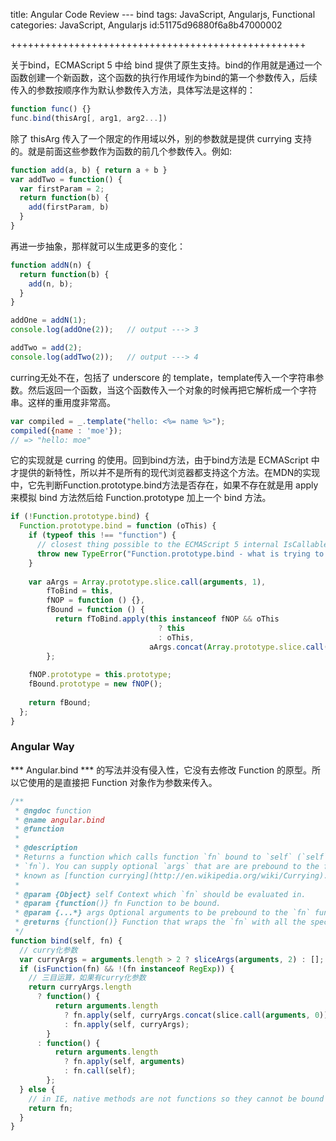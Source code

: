 title: Angular Code Review --- bind
tags: JavaScript, Angularjs, Functional
categories: JavaScript, Angularjs
id:51175d96880f6a8b47000002

+++++++++++++++++++++++++++++++++++++++++++++++++++

关于bind，ECMAScript 5 中给 bind 提供了原生支持。bind的作用就是通过一个函数创建一个新函数，这个函数的执行作用域作为bind的第一个参数传入，后续传入的参数按顺序作为默认参数传入方法，具体写法是这样的：

```js
function func() {}
func.bind(thisArg[, arg1, arg2...])
```

除了 thisArg 传入了一个限定的作用域以外，别的参数就是提供 currying 支持的。就是前面这些参数作为函数的前几个参数传入。例如:

```js
function add(a, b) { return a + b }
var addTwo = function() {
  var firstParam = 2;
  return function(b) {
    add(firstParam, b)
  }  
}
```

再进一步抽象，那样就可以生成更多的变化：

```js
function addN(n) {
  return function(b) {
    add(n, b);
  }
}

addOne = addN(1);
console.log(addOne(2));   // output ---> 3

addTwo = add(2);
console.log(addTwo(2));   // output ---> 4
```

curring无处不在，包括了 underscore 的 template，template传入一个字符串参数。然后返回一个函数，当这个函数传入一个对象的时候再把它解析成一个字符串。这样的重用度非常高。

```js
var compiled = _.template("hello: <%= name %>");
compiled({name : 'moe'});
// => "hello: moe"
```

它的实现就是 curring 的使用。回到bind方法，由于bind方法是 ECMAScript 中才提供的新特性，所以并不是所有的现代浏览器都支持这个方法。在MDN的实现中，它先判断Function.prototype.bind方法是否存在，如果不存在就是用 apply 来模拟 bind 方法然后给 Function.prototype 加上一个 bind 方法。

```js
if (!Function.prototype.bind) {
  Function.prototype.bind = function (oThis) {
    if (typeof this !== "function") {
      // closest thing possible to the ECMAScript 5 internal IsCallable function
      throw new TypeError("Function.prototype.bind - what is trying to be bound is not callable");
    }
 
    var aArgs = Array.prototype.slice.call(arguments, 1), 
        fToBind = this, 
        fNOP = function () {},
        fBound = function () {
          return fToBind.apply(this instanceof fNOP && oThis
                                 ? this
                                 : oThis,
                               aArgs.concat(Array.prototype.slice.call(arguments)));
        };
 
    fNOP.prototype = this.prototype;
    fBound.prototype = new fNOP();
 
    return fBound;
  };
}
```

### Angular Way ###

*** Angular.bind *** 的写法并没有侵入性，它没有去修改 Function 的原型。所以它使用的是直接把 Function 对象作为参数来传入。

```js
/**
 * @ngdoc function
 * @name angular.bind
 * @function
 *
 * @description
 * Returns a function which calls function `fn` bound to `self` (`self` becomes the `this` for
 * `fn`). You can supply optional `args` that are are prebound to the function. This feature is also
 * known as [function currying](http://en.wikipedia.org/wiki/Currying).
 *
 * @param {Object} self Context which `fn` should be evaluated in.
 * @param {function()} fn Function to be bound.
 * @param {...*} args Optional arguments to be prebound to the `fn` function call.
 * @returns {function()} Function that wraps the `fn` with all the specified bindings.
 */
function bind(self, fn) {
  // curry化参数
  var curryArgs = arguments.length > 2 ? sliceArgs(arguments, 2) : [];
  if (isFunction(fn) && !(fn instanceof RegExp)) {
    // 三目运算，如果有curry化参数
    return curryArgs.length
      ? function() {
          return arguments.length
            ? fn.apply(self, curryArgs.concat(slice.call(arguments, 0)))
            : fn.apply(self, curryArgs);
        }
      : function() {
          return arguments.length
            ? fn.apply(self, arguments)
            : fn.call(self);
        };
  } else {
    // in IE, native methods are not functions so they cannot be bound (note: they don't need to be)
    return fn;
  }
}
```

